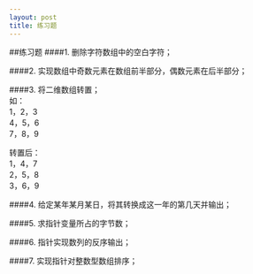 ```yaml
---
layout: post
title: 练习题
---
```

##练习题
####1.
删除字符数组中的空白字符；

####2.
实现数组中奇数元素在数组前半部分，偶数元素在后半部分；

####3.
将二维数组转置；<br>
如：<br>
1，2，3 <br>
4，5，6 <br>
7，8，9 <br>

转置后：<br>
1，4，7 <br>
2，5，8 <br>
3，6，9 <br>

####4.
给定某年某月某日，将其转换成这一年的第几天并输出；

####5.
求指针变量所占的字节数；

####6.
指针实现数列的反序输出；

####7.
实现指针对整数型数组排序；

